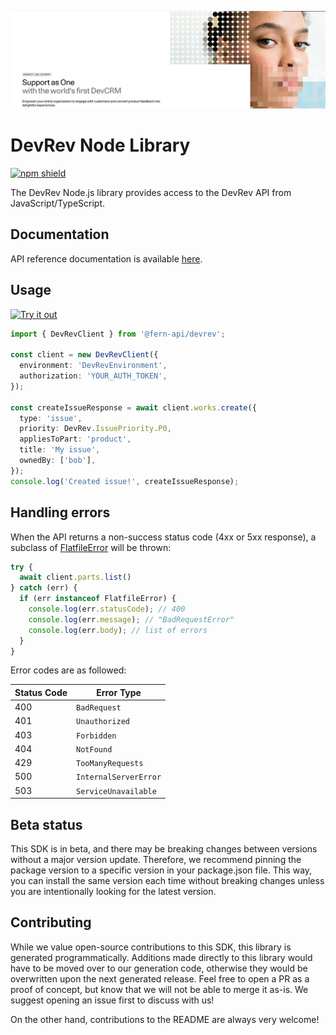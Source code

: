 ![devrev image](./static/hero.png)

# DevRev Node Library

[![npm shield](https://img.shields.io/npm/v/@fern-api/devrev)](https://www.npmjs.com/package/@fern-api/devrev)

The DevRev Node.js library provides access to the DevRev API from JavaScript/TypeScript.

## Documentation

API reference documentation is available [here](https://devrev.ai/docs/apis/methods#/).

## Usage

[![Try it out](https://developer.stackblitz.com/img/open_in_stackblitz.svg)](https://stackblitz.com/edit/typescript-example-using-sdk-built-with-fern-lxfqy2?file=app.ts)

```typescript
import { DevRevClient } from '@fern-api/devrev';

const client = new DevRevClient({
  environment: 'DevRevEnvironment',
  authorization: 'YOUR_AUTH_TOKEN',
});

const createIssueResponse = await client.works.create({
  type: 'issue',
  priority: DevRev.IssuePriority.P0,
  appliesToPart: 'product',
  title: 'My issue',
  ownedBy: ['bob'],
});
console.log('Created issue!', createIssueResponse);
```

## Handling errors

When the API returns a non-success status code (4xx or 5xx response), a subclass of [FlatfileError](https://github.com/fern-flatfile/flatfile-node/blob/main/src/errors/FlatfileError.ts) will be thrown:

```ts
try {
  await client.parts.list()
} catch (err) {
  if (err instanceof FlatfileError) {
    console.log(err.statusCode); // 400
    console.log(err.message); // "BadRequestError"
    console.log(err.body); // list of errors
  }
}
```

Error codes are as followed:

| Status Code | Error Type                 |
| ----------- | -------------------------- |
| 400         | `BadRequest`               |
| 401         | `Unauthorized`             |
| 403         | `Forbidden`                |
| 404         | `NotFound`                 |
| 429         | `TooManyRequests`          |
| 500         | `InternalServerError`      |
| 503         | `ServiceUnavailable`       |

## Beta status

This SDK is in beta, and there may be breaking changes between versions without a major version update. Therefore, we recommend pinning the package version to a specific version in your package.json file. This way, you can install the same version each time without breaking changes unless you are intentionally looking for the latest version.

## Contributing

While we value open-source contributions to this SDK, this library is generated programmatically. Additions made directly to this library would have to be moved over to our generation code, otherwise they would be overwritten upon the next generated release. Feel free to open a PR as a proof of concept, but know that we will not be able to merge it as-is. We suggest opening an issue first to discuss with us!

On the other hand, contributions to the README are always very welcome!
